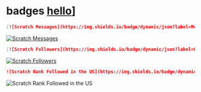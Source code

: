 # badges [hello](https://img.shields.io/static/v1?label=Badges%20for&message=you&color=%3CCOLOR%3E&style=for-the-badge)]

```md
[![Scratch Messages](https://img.shields.io/badge/dynamic/json?label=Messages&query=count&url=https%3A%2F%2Fapi.scratch.mit.edu%2Fusers%2Fretronbv%2Fmessages%2Fcount&color=0074aa&style=for-the-badge&logo=scratch&logoColor=fff)](https://scratch.mit.edu/users/retronbv/)
```
[![Scratch Messages](https://img.shields.io/badge/dynamic/json?label=Messages&query=count&url=https%3A%2F%2Fapi.scratch.mit.edu%2Fusers%2Fretronbv%2Fmessages%2Fcount&color=0074aa&style=for-the-badge&logo=scratch&logoColor=fff)](https://scratch.mit.edu/users/retronbv/)

```md
[![Scratch Followers](https://img.shields.io/badge/dynamic/json?label=Followers&query=statistics.followers&url=https%3A%2F%2Fscratchdb.lefty.one%2Fv2%2Fuser%2Finfo%2Fretronbv&color=0074aa&style=for-the-badge&logo=scratch&logoColor=fff)](https://scratch.mit.edu/users/retronbv/followers/)
```
[![Scratch Followers](https://img.shields.io/badge/dynamic/json?label=Followers&query=statistics.followers&url=https%3A%2F%2Fscratchdb.lefty.one%2Fv2%2Fuser%2Finfo%2FYOYITsM3M8&color=0074aa&style=for-the-badge&logo=scratch&logoColor=fff)](https://scratch.mit.edu/users/retronbv/followers/)
```md
![Scratch Rank Followed in the US](https://img.shields.io/badge/dynamic/json?style=for-the-badge&cacheSeconds=1&color=0074aa&label=Rank%20Followed%20USA&query=statistics.ranks.country.followers&url=https://scratchdb.lefty.one/v2/user/info/retronbv&logo=scratch&logoColor=fff)
```
![Scratch Rank Followed in the US](https://img.shields.io/badge/dynamic/json?style=for-the-badge&cacheSeconds=1&color=0074aa&label=Rank%20Followed%20USA&query=statistics.ranks.country.followers&url=https://scratchdb.lefty.one/v2/user/info/YOYITsM3M8&logo=scratch&logoColor=fff)
